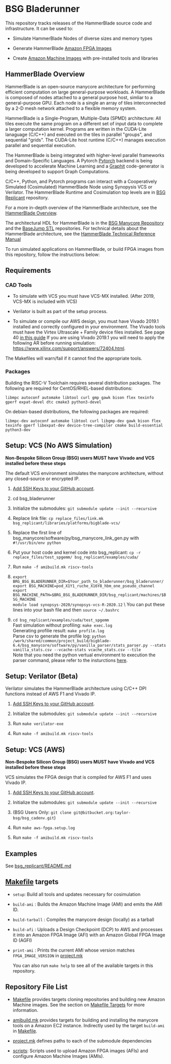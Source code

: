 # BSG Bladerunner

This repository tracks releases of the HammerBlade source code and
infrastructure. It can be used to:

* Simulate HammerBlade Nodes of diverse sizes and memory types

* Generate HammerBlade [Amazon FPGA Images](https://aws.amazon.com/ec2/instance-types/f1/)

* Create [Amazon Machine Images](https://docs.aws.amazon.com/AWSEC2/latest/UserGuide/AMIs.html)
  with pre-installed tools and libraries

## HammerBlade Overview

HammerBlade is an open-source manycore architecture for performing
efficient computation on large general-purpose workloads. A
HammerBlade is composed of nodes attached to a general purpose host,
simliar to a general-purpose GPU. Each node is a single an array of
tiles interconnected by a 2-D mesh network attached to a flexible
memory system.

HammerBlade is a Single-Program, Multiple-Data (SPMD) architecture:
All tiles execute the same program on a different set of input data to
complete a larger computation kernel. Programs are written in the
CUDA-Lite lanaguage (C/C++) and executed on the tiles in parallel
"groups", and sequential "grids". The CUDA-Lite host runtime (C/C++)
manages execution parallel and sequential execution. 

The HammerBlade is being integrated with higher-level parallel
frameworks and Domain-Specific Languages. A Pytorch
[Pytorch](https://github.com/pytorch/pytorch) backend is being
developed to accelerate Machine Learning and a
[Graphit](https://github.com/GraphIt-DSL/graphit) code-generator is
being developed to support Graph Computations.

C/C++, Python, and Pytorch programs can interact with a Cooperatively
Simulated (Cosimulated) HammerBlade Node using Synopysis VCS or
Verilator. 
The HammerBlade Runtime and Cosimulation top levels are in [BSG
Replicant](https://github.com/bespoke-silicon-group/bsg_replicant)
repository.

For a more in-depth overview of the HammerBlade architecture, see the
[HammerBlade
Overview](https://docs.google.com/document/d/1wpdx0FykCyIAL3VdJEBz0tK-aQyChW0TKdHfbIXQJQI/edit).

The architectural HDL for HammerBlade is in the [BSG Manycore
Repository](https://github.com/bespoke-silicon-group/bsg_manycore) and
the [BaseJump
STL](https://github.com/bespoke-silicon-group/basejump_stl)
repositories. For technical details about the HammerBlade
architecture, see the [HammerBlade Technical Reference
Manual](https://docs.google.com/document/d/1b2g2nnMYidMkcn6iHJ9NGjpQYfZeWEmMdLeO_3nLtgo)

To run simulated applications on HammerBlade, or build FPGA images
from this repository, follow the instructions below:

## Requirements

### CAD Tools

* To simulate with VCS you must have VCS-MX installed. (After 2019,
  VCS-MX is included with VCS)

* Verilator is built as part of the setup process.

* To simulate or compile our AWS design, you must have Vivado 2019.1
installed and correctly configured in your environment. The Vivado
tools must have the Virtex Ultrascale + Family device files
installed. See page 40 [in this
guide](https://www.xilinx.com/content/dam/xilinx/support/documentation/sw_manuals/xilinx2019_1/ug973-vivado-release-notes-install-license.pdf)
If you are using Vivado 2019.1 you will need to apply the following AR
before running simulation: https://www.xilinx.com/support/answers/72404.html.

The Makefiles will warn/fail if it cannot find the appropriate tools.

### Packages

Building the RISC-V Toolchain requires several distribution
packages. The following are required for CentOS/RHEL-based
distributions:

```libmpc autoconf automake libtool curl gmp gawk bison flex texinfo gperf expat-devel dtc cmake3 python3-devel```

On debian-based distributions, the following packages are required:

```libmpc-dev autoconf automake libtool curl libgmp-dev gawk bison flex texinfo gperf libexpat-dev device-tree-compiler cmake build-essential python3-dev```


## Setup: VCS (No AWS Simulation)

**Non-Bespoke Silicon Group (BSG) users MUST have Vivado and VCS installed before these steps**

The default VCS environment simulates the manycore architecture, without any closed-source or encrypted IP. 

1. [Add SSH Keys to your GitHub account](https://help.github.com/en/github/authenticating-to-github/adding-a-new-ssh-key-to-your-github-account). 

2. cd bsg_bladerunner

2. Initialize the submodules: `git submodule update --init --recursive`

3. Replace link file: `cp replace_files/link.mk bsg_replicant/libraries/platforms/bigblade-vcs/`

4. Replace the first line of bsg_manycore/software/py/bsg_manycore_link_gen.py with `#!/usr/bin/env python`

5. Put your host code and kernel code into bsg_replicant: `cp -r replace_files/test_spgemm/ bsg_replicant/examples/cuda/`

6. Run `make -f amibuild.mk riscv-tools`

7. `export BRG_BSG_BLADERUNNER_DIR=$Your_path_to_bladerunner/bsg_bladerunner/` \
   `export BSG_MACHINE=pod_X1Y1_ruche_X16Y8_hbm_one_pseudo_channel` \
   `export BSG_MACHINE_PATH=$BRG_BSG_BLADERUNNER_DIR/bsg_replicant/machines/$BSG_MACHINE` \
   `module load synopsys-2020/synopsys-vcs-R-2020.12` \ 
   You can put these lines into your bash file and then `source ~/.bashrc` 

8. `cd bsg_replicant/examples/cuda/test_spgemm` \
   Fast simulation without profiling: `make exec.log` \
   Generating profilie result: `make profile.log` \
   Parse csv to generate the profile log: `python /work/shared/common/project_build/bigblade-6.4/bsg_manycore/software/py/vanilla_parser/stats_parser.py --stats vanilla_stats.csv --vcache-stats vcache_stats.csv --tile` \
   Note that you need the python vertual environment to execution the parser command, please refer to the insturctions [here](https://github.com/cornell-zhang/hb-sparse-kernels/tree/baseline_hb_4.2). 

## Setup: Verilator (Beta)

Verilator simulates the HammerBlade architecture using C/C++ DPI
functions instead of AWS F1 and Vivado IP.

1. [Add SSH Keys to your GitHub account](https://help.github.com/en/github/authenticating-to-github/adding-a-new-ssh-key-to-your-github-account). 

2. Initialize the submodules: `git submodule update --init --recursive`

3. Run `make verilator-exe`

4. Run `make -f amibuild.mk riscv-tools`


## Setup: VCS (AWS)

**Non-Bespoke Silicon Group (BSG) users MUST have Vivado and VCS installed before these steps**

VCS simulates the FPGA design that is compiled for AWS F1 and uses Vivado IP.

1. [Add SSH Keys to your GitHub account](https://help.github.com/en/github/authenticating-to-github/adding-a-new-ssh-key-to-your-github-account). 

2. Initialize the submodules: `git submodule update --init --recursive`

3. (BSG Users Only: `git clone git@bitbucket.org:taylor-bsg/bsg_cadenv.git`)

4. Run `make aws-fpga.setup.log`

5. Run `make -f amibuild.mk riscv-tools`


## Examples

See [bsg_replicant/README.md](bsg_replicant/README.md)


## [Makefile](Makefile) targets

* `setup`: Build all tools and updates necessary for cosimulation

* `build-ami` : Builds the Amazon Machine Image (AMI) and emits the AMI ID.

* `build-tarball` : Compiles the manycore design (locally) as a tarball

* `build-afi` : Uploads a Design Checkpoint (DCP) to AWS and processes it into
  an Amazon FPGA Image (AFI) with an Amazon Global FPGA Image ID (AGFI)

* `print-ami` : Prints the current AMI whose version matches `FPGA_IMAGE_VERSION`
  in [project.mk](project.mk)
  
  You can also run `make help` to see all of the available targets in this repository. 

## Repository File List

* [Makefile](Makefile) provides targets cloning repositories and
building new Amazon Machine images. See the section on [Makefile
Targets](https://github.com/bespoke-silicon-group/bsg_bladerunner#makefile-targets)
for more information.

* [amibuild.mk](amibuild.mk) provides targets for building and
installing the manycore tools on a Amazon EC2 instance. Indirectly used by the
target `build-ami` in [Makefile](Makefile).

* [project.mk](project.mk) defines paths to each of the submodule
dependencies

* [scripts](scripts): Scripts used to upload Amazon FPGA images (AFIs) and configure Amazon Machine Images (AMIs).

